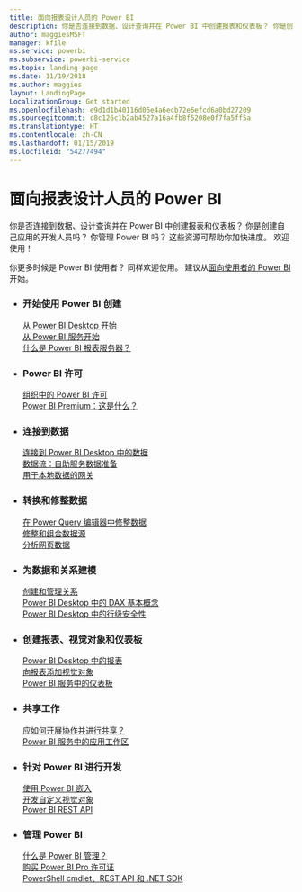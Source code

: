 ```yaml
---
title: 面向报表设计人员的 Power BI
description: 你是否连接到数据、设计查询并在 Power BI 中创建报表和仪表板？ 你是创建自己应用的开发人员还是 Power BI 管理员？
author: maggiesMSFT
manager: kfile
ms.service: powerbi
ms.subservice: powerbi-service
ms.topic: landing-page
ms.date: 11/19/2018
ms.author: maggies
layout: LandingPage
LocalizationGroup: Get started
ms.openlocfilehash: e9d1d1b40116d05e4a6ecb72e6efcd6a0bd27209
ms.sourcegitcommit: c8c126c1b2ab4527a16a4fb8f5208e0f7fa5ff5a
ms.translationtype: HT
ms.contentlocale: zh-CN
ms.lasthandoff: 01/15/2019
ms.locfileid: "54277494"
---
```

# <a name="power-bi-for-report-designers"></a>面向报表设计人员的 Power BI

你是否连接到数据、设计查询并在 Power BI 中创建报表和仪表板？ 你是创建自己应用的开发人员吗？ 你管理 Power BI 吗？ 这些资源可帮助你加快进度。 欢迎使用！

你更多时候是 Power BI 使用者？ 同样欢迎使用。 建议从[面向使用者的 Power BI](consumer/power-bi-consumer-landing.md) 开始。

<ul class="panelContent cardsF"> 
              <li> 
                             <div class="cardSize"> 
                                           <div class="cardPadding"> 
                                                          <div class="card"> 
                                                                        <div class="cardText"> 
                                                                                      <h3>开始使用 Power BI 创建</h3> 
                                                                                      <p></p>
                                                                                            <a href="desktop-what-is-desktop.md">从 Power BI Desktop 开始</a><br/> 
                                                                                            <a href="power-bi-overview.md">从 Power BI 服务开始</a><br/> 
                                                                                            <a href="report-server/get-started.md">什么是 Power BI 报表服务器？</a>
                                                                        </div> 
                                                          </div> 
                                           </div> 
                             </div> 
              </li>
              <li> 
                             <div class="cardSize"> 
                                           <div class="cardPadding"> 
                                                          <div class="card"> 
                                                                        <div class="cardText"> 
                                                                                      <h3>Power BI 许可</h3> 
                                                                                      <p></p>
                                                                                            <a href="service-admin-licensing-organization.md">组织中的 Power BI 许可</a><br/> 
                                                                                            <a href="service-premium.md">Power BI Premium：这是什么？</a> 
                                                                        </div> 
                                                          </div> 
                                           </div> 
                             </div> 
              </li>
              <li> 
                             <div class="cardSize"> 
                                           <div class="cardPadding"> 
                                                          <div class="card"> 
                                                                        <div class="cardText"> 
                                                                                      <h3>连接到数据</h3> 
                                                                                      <p></p>
                                                                                            <a href="desktop-quickstart-connect-to-data.md">连接到 Power BI Desktop 中的数据</a><br/> 
                                                                                            <a href="service-dataflows-overview.md">数据流：自助服务数据准备</a><br/> 
                                                                                            <a href="service-gateway-install.md">用于本地数据的网关</a>
                                                                        </div> 
                                                          </div> 
                                           </div> 
                             </div> 
              </li>
              <li> 
                             <div class="cardSize"> 
                                           <div class="cardPadding"> 
                                                          <div class="card"> 
                                                                        <div class="cardText"> 
                                                                                      <h3>转换和修整数据</h3> 
                                                                                      <p></p>
                                                                                            <a href="desktop-common-query-tasks.md">在 Power Query 编辑器中修整数据</a><br/> 
                                                                                            <a href="desktop-shape-and-combine-data.md">修整和组合数据源</a><br/> 
                                                                                            <a href="desktop-tutorial-importing-and-analyzing-data-from-a-web-page.md">分析网页数据</a>
                                                                        </div> 
                                                          </div> 
                                           </div> 
                             </div> 
              </li>
              <li> 
                             <div class="cardSize"> 
                                           <div class="cardPadding"> 
                                                          <div class="card"> 
                                                                       <div class="cardText"> 
                                                                                      <h3>为数据和关系建模</h3> 
                                                                                      <p></p>
                                                                                            <a href="desktop-create-and-manage-relationships.md">创建和管理关系</a><br/>
                                                                                            <a href="desktop-quickstart-learn-dax-basics.md">Power BI Desktop 中的 DAX 基本概念</a><br/> 
                                                                                            <a href="service-admin-rls.md">Power BI Desktop 中的行级安全性</a> 
                                                                        </div> 
                                                          </div> 
                                           </div> 
                             </div> 
              </li>
              <li> 
                             <div class="cardSize"> 
                                           <div class="cardPadding"> 
                                                          <div class="card"> 
                                                                        <div class="cardText"> 
                                                                                      <h3>创建报表、视觉对象和仪表板</h3> 
                                                                                      <p></p>
                                                                                            <a href="desktop-report-view.md">Power BI Desktop 中的报表</a><br/> 
                                                                                            <a href="power-bi-report-add-visualizations-i.md">向报表添加视觉对象</a><br/> 
                                                                                            <a href="service-dashboard-create.md">Power BI 服务中的仪表板</a>
                                                                        </div> 
                                                          </div> 
                                           </div> 
                             </div> 
              </li>
              <li> 
                             <div class="cardSize"> 
                                           <div class="cardPadding"> 
                                                          <div class="card"> 
                                                                        <div class="cardText"> 
                                                                                      <h3>共享工作</h3> 
                                                                                      <p></p>
                                                                                            <a href="service-how-to-collaborate-distribute-dashboards-reports.md">应如何开展协作并进行共享？</a><br/>
                                                                                            <a href="service-create-workspaces.md">Power BI 服务中的应用工作区</a> 
                                                                        </div> 
                                                          </div> 
                                           </div> 
                             </div> 
              </li>
              <li> 
                             <div class="cardSize"> 
                                           <div class="cardPadding"> 
                                                          <div class="card"> 
                                                                        <div class="cardText"> 
                                                                                      <h3>针对 Power BI 进行开发</h3> 
                                                                                      <p></p>
                                                                                            <a href="developer/embedding.md">使用 Power BI 嵌入</a><br/> 
                                                                                            <a href="developer/custom-visual-develop-tutorial.md">开发自定义视觉对象</a><br/> 
                                                                                            <a href="https://docs.microsoft.com/rest/api/power-bi">Power BI REST API</a>
                                                                        </div> 
                                                          </div> 
                                           </div> 
                             </div> 
              </li>
              <li> 
                             <div class="cardSize"> 
                                           <div class="cardPadding"> 
                                                          <div class="card"> 
                                                                        <div class="cardText"> 
                                                                                      <h3>管理 Power BI</h3> 
                                                                                      <p></p>
                                                                                            <a href="service-admin-administering-power-bi-in-your-organization.md">什么是 Power BI 管理？</a><br/> 
                                                                                            <a href="service-admin-purchasing-power-bi-pro.md">购买 Power BI Pro 许可证</a><br/>
                                                                                            <a href="service-admin-reference.md">PowerShell cmdlet、REST API 和 .NET SDK</a>
                                                                        </div> 
                                                          </div> 
                                           </div> 
                             </div> 
              </li>
</ul>



